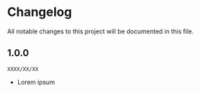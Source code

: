 # Changelog

All notable changes to this project will be documented in this file.

## 1.0.0
`XXXX/XX/XX`
- Lorem ipsum